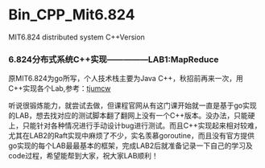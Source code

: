 # Bin_CPP_Mit6.824
MIT6.824 distributed system C++Version

### 6.824分布式系统C++实现—————LAB1:MapReduce

原MIT6.824为go所写，个人技术栈主要为Java C++，秋招前再来一次，用C++实现各个Lab,参考：[tjumcw](https://github.com/tjumcw)

听说很锻炼能力，就尝试去做，但课程官网从有这门课开始就一直是基于go实现的LAB，想去找对应的测试脚本翻了翻网上没有一个C++版本。没办法，只能硬上，只能针对各种情况进行手动设计bug进行测试。而且C++实现起来相对较难，尤其在LAB2的Raft实现中麻烦了不少，实名羡慕goroutine，而且没有官方提供go实现的每个LAB最最基本的框架，完成LAB2后就准备记录一下自己的学习及code过程，希望能帮到大家，祝大家LAB顺利！


